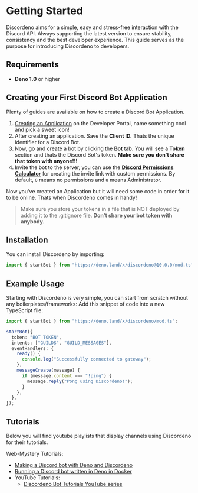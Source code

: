# Getting Started

Discordeno aims for a simple, easy and stress-free interaction with the Discord API. Always supporting the latest version to ensure stability, consistency and the best developer experience.
This guide serves as the purpose for introducing Discordeno to developers.

## Requirements

- **Deno 1.0** or higher

## Creating your First Discord Bot Application

Plenty of guides are available on how to create a Discord Bot Application.

1. [Creating an Application](https://discord.com/developers/applications) on the Developer Portal, name something cool and pick a sweet icon!
2. After creating an application. Save the **Client ID.** Thats the unique identifier for a Discord Bot.
3. Now, go and create a bot by clicking the **Bot** tab. You will see a **Token** section and thats the Discord Bot's token. **Make sure you don't share that token with anyone!!!**
4. Invite the bot to the server, you can use the **[Discord Permissions Calculator](https://discordapi.com/permissions.html#0)** for creating the invite link with custom permissions. By default, `0` means no permissions and `8` means Administrator.

Now you've created an Application but it will need some code in order for it to be online. Thats when Discordeno comes in handy!

> Make sure you store your tokens in a file that is NOT deployed by adding it to the .gitignore file. **Don't share your bot token with anybody.**

## Installation

You can install Discordeno by importing:
```ts
import { startBot } from "https://deno.land/x/discordeno@10.0.0/mod.ts";
```

## Example Usage

Starting with Discordeno is very simple, you can start from scratch without any boilerplates/frameworks: Add this snippet of code into a new TypeScript file:

```ts
import { startBot } from "https://deno.land/x/discordeno/mod.ts";

startBot({
  token: "BOT TOKEN",
  intents: ["GUILDS", "GUILD_MESSAGES"],
  eventHandlers: {
    ready() {
      console.log("Successfully connected to gateway");
    },
    messageCreate(message) {
      if (message.content === "!ping") {
        message.reply("Pong using Discordeno!");
      }
    },
  },
});
```

## Tutorials

Below you will find youtube playlists that display channels using Discordeno for their tutorials.

Web-Mystery Tutorials:
- [Making a Discord bot with Deno and Discordeno](https://web-mystery.com/articles/making-discord-bot-deno-and-discordeno)
- [Running a Discord bot written in Deno in Docker](https://web-mystery.com/articles/running-discord-bot-written-deno-docker)
- YouTube Tutorials:
    - [Discordeno Bot Tutorials YouTube series](https://youtu.be/rIph9-BGsuQ)
